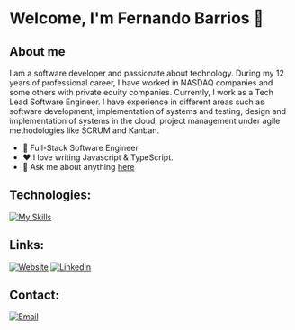 # Welcome, I'm Fernando Barrios 👋

## About me
I am a software developer and passionate about technology. During my 12 years of professional career, I have worked in NASDAQ companies and some others with private equity companies. Currently, I work as a Tech Lead Software Engineer. I have experience in different areas such as software development, implementation of systems and testing, design and implementation of systems in the cloud, project management under agile methodologies like SCRUM and Kanban.

- 💼 Full-Stack Software Engineer
- ❤️ I love writing Javascript & TypeScript.
- 💬 Ask me about anything [here](https://jfbarrios.hashnode.dev/contacto)

## Technologies:
[![My Skills](https://skillicons.dev/icons?i=ts,js,react,nodejs,nextjs,nestjs,express,firebase,docker,vercel,tailwind,html,css,bash,figma)](https://jfbarrios.com/contacto)

## Links:
[![Website](https://img.shields.io/badge/Website-jfbarrios.com-1DA1F2?style=for-the-badge&logo=googlechrome&logoColor=white&labelColor=101010)](https://jfbarrios.com)
[![LinkedIn](https://img.shields.io/badge/LinkedIn-@jfbarrios-487FCF?style=for-the-badge&logo=LinkedIn&logoColor=white&labelColor=101010)](https://www.linkedin.com/in/jfbarrios/)

## Contact:

[![Email](https://img.shields.io/badge/me@jfbarrios.com-email-D14836?style=for-the-badge&logo=gmail&logoColor=white&labelColor=101010)](mailto:me@jfbarrios.com)
